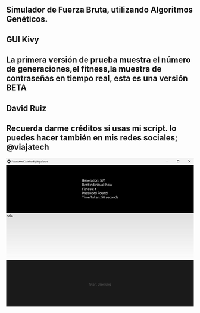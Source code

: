 Simulador de Fuerza Bruta, utilizando Algoritmos Genéticos.
---------
GUI Kivy
---------
La primera versión de prueba muestra el número de generaciones,el fitness,la muestra de contraseñas en tiempo real, esta es una versión BETA
---------
David Ruiz 
---------
Recuerda darme créditos si usas mi script. lo puedes hacer también en mis redes sociales; @viajatech
---------
![](https://github.com/viajatech/PasswordCrackerSimulatorr/blob/main/Geneticos.png)
